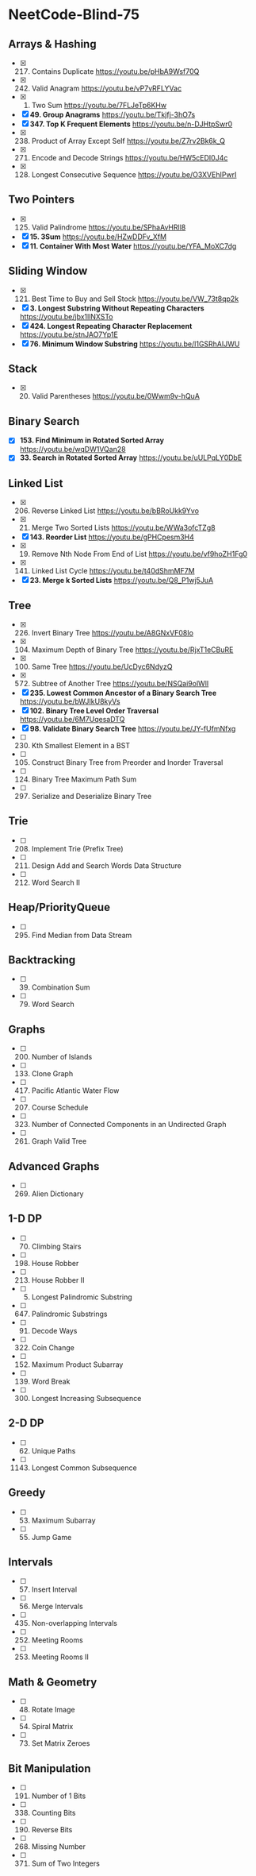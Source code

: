 # NeetCode-Blind-75

## Arrays & Hashing
- [x] 217. Contains Duplicate https://youtu.be/pHbA9Wsf70Q
- [x] 242. Valid Anagram https://youtu.be/vP7vRFLYVac
- [x] 1. Two Sum https://youtu.be/7FLJeTp6KHw
- [x] **49. Group Anagrams** https://youtu.be/Tkjfj-3hO7s
- [x] **347. Top K Frequent Elements** https://youtu.be/n-DJHtpSwr0
- [x] 238. Product of Array Except Self https://youtu.be/Z7rv2Bk6k_Q
- [x] 271. Encode and Decode Strings https://youtu.be/HW5cEDI0J4c
- [x] 128. Longest Consecutive Sequence https://youtu.be/O3XVEhIPwrI

## Two Pointers
- [x] 125. Valid Palindrome https://youtu.be/SPhaAvHRll8
- [x] **15. 3Sum** https://youtu.be/HZwDDFv_XfM
- [x] **11. Container With Most Water** https://youtu.be/YFA_MoXC7dg

## Sliding Window
- [x] 121. Best Time to Buy and Sell Stock https://youtu.be/VW_73t8qp2k
- [x] **3. Longest Substring Without Repeating Characters** https://youtu.be/jbx1llNXSTo
- [x] **424. Longest Repeating Character Replacement** https://youtu.be/stnJAO7Yp1E
- [x] **76. Minimum Window Substring** https://youtu.be/l1GSRhAIJWU

## Stack
- [x] 20. Valid Parentheses https://youtu.be/0Wwm9v-hQuA

## Binary Search
- [x] **153. Find Minimum in Rotated Sorted Array** https://youtu.be/wqDW1VQan28
- [x] **33. Search in Rotated Sorted Array** https://youtu.be/uULPqLY0DbE

## Linked List
- [x] 206. Reverse Linked List https://youtu.be/bBRoUkk9Yvo
- [x] 21. Merge Two Sorted Lists https://youtu.be/WWa3ofcTZg8
- [x] **143. Reorder List** https://youtu.be/gPHCpesm3H4
- [x] 19. Remove Nth Node From End of List https://youtu.be/vf9hoZH1Fg0
- [x] 141. Linked List Cycle https://youtu.be/t40dShmMF7M
- [x] **23. Merge k Sorted Lists** https://youtu.be/Q8_P1wj5JuA

## Tree
- [x] 226. Invert Binary Tree https://youtu.be/A8GNxVF08Io
- [x] 104. Maximum Depth of Binary Tree https://youtu.be/RjxT1eCBuRE
- [x] 100. Same Tree https://youtu.be/UcDyc6NdyzQ
- [x] 572. Subtree of Another Tree https://youtu.be/NSQai9olWlI
- [x] **235. Lowest Common Ancestor of a Binary Search Tree** https://youtu.be/bWJIkU8kyVs
- [x] **102. Binary Tree Level Order Traversal** https://youtu.be/6M7UqesaDTQ
- [x] **98. Validate Binary Search Tree** https://youtu.be/JY-fUfmNfxg
- [ ] 230. Kth Smallest Element in a BST
- [ ] 105. Construct Binary Tree from Preorder and Inorder Traversal
- [ ] 124. Binary Tree Maximum Path Sum
- [ ] 297. Serialize and Deserialize Binary Tree

## Trie
- [ ] 208. Implement Trie (Prefix Tree)
- [ ] 211. Design Add and Search Words Data Structure
- [ ] 212. Word Search II

## Heap/PriorityQueue
- [ ] 295. Find Median from Data Stream

## Backtracking
- [ ] 39. Combination Sum
- [ ] 79. Word Search

## Graphs
- [ ] 200. Number of Islands
- [ ] 133. Clone Graph
- [ ] 417. Pacific Atlantic Water Flow
- [ ] 207. Course Schedule
- [ ] 323. Number of Connected Components in an Undirected Graph
- [ ] 261. Graph Valid Tree

## Advanced Graphs
- [ ] 269. Alien Dictionary

## 1-D DP
- [ ] 70. Climbing Stairs
- [ ] 198. House Robber
- [ ] 213. House Robber II
- [ ] 5. Longest Palindromic Substring
- [ ] 647. Palindromic Substrings
- [ ] 91. Decode Ways
- [ ] 322. Coin Change
- [ ] 152. Maximum Product Subarray
- [ ] 139. Word Break
- [ ] 300. Longest Increasing Subsequence

## 2-D DP
- [ ] 62. Unique Paths
- [ ] 1143. Longest Common Subsequence

## Greedy
- [ ] 53. Maximum Subarray
- [ ] 55. Jump Game

## Intervals
- [ ] 57. Insert Interval
- [ ] 56. Merge Intervals
- [ ] 435. Non-overlapping Intervals
- [ ] 252. Meeting Rooms
- [ ] 253. Meeting Rooms II

## Math & Geometry
- [ ] 48. Rotate Image
- [ ] 54. Spiral Matrix
- [ ] 73. Set Matrix Zeroes

## Bit Manipulation
- [ ] 191. Number of 1 Bits
- [ ] 338. Counting Bits
- [ ] 190. Reverse Bits
- [ ] 268. Missing Number
- [ ] 371. Sum of Two Integers
